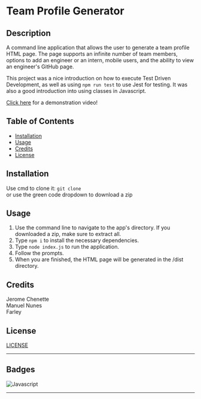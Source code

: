 # Team Profile Generator

## Description 

A command line application that allows the user to generate a team profile HTML page. The page supports an infinite number of team members, options to add an engineer or an intern, mobile users, and the ability to view an engineer's GitHub page.

This project was a nice introduction on how to execute Test Driven Development, as well as using ```npm run test``` to use Jest for testing. It was also a good introduction into using classes in Javascript.

[Click here](https://drive.google.com/file/d/13FeRQ_kbOu9x5VNzPThGHd14L1BiZxNP/view) for a demonstration video!


## Table of Contents

* [Installation](#installation)
* [Usage](#usage)
* [Credits](#credits)
* [License](#license)


## Installation

Use cmd to clone it: ```git clone ```\
or use the green code dropdown to download a zip


## Usage

1. Use the command line to navigate to the app's directory. If you downloaded a zip, make sure to extract all.
2. Type ```npm i``` to install the necessary dependencies.
3. Type ```node index.js``` to run the application.
4. Follow the prompts.
5. When you are finished, the HTML page will be generated in the /dist directory.


## Credits

Jerome Chenette\
Manuel Nunes\
Farley


## License

[LICENSE](/LICENSE)


---


## Badges

![Javascript](https://img.shields.io/badge/JS-100%25-yellow)


---